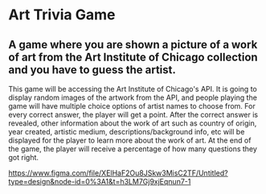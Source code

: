# Art Trivia Game
## A game where you are shown a picture of a work of art from the Art Institute of Chicago collection and you have to guess the artist.
This game will be accessing the Art Institute of Chicago's API. It is going to display random images of the artwork from the API, and people playing the game will have multiple choice options of artist names to choose from. For every correct answer, the player will get a point. After the correct answer is revealed, other information about the work of art such as country of origin, year created, artistic medium, descriptions/background info, etc will be displayed for the player to learn more about the work of art. At the end of the game, the player will receive a percentage of how many questions they got right.

https://www.figma.com/file/XElHaF2Ou8JSkw3MisC2TF/Untitled?type=design&node-id=0%3A1&t=h3LM7Gj9xjEqnun7-1
